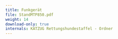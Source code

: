 ```yaml
---
title: Funkgerät
file: StandMTP850.pdf
weight: 14
download-only: true
internals: KATZUG Rettungshundestaffel - Ordner
---
```

